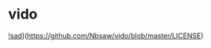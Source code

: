 # vido

[!sad](https://img.shields.io/badge/license-MIT-blue.svg)](https://github.com/Nbsaw/vido/blob/master/LICENSE)

